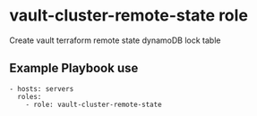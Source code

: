 vault-cluster-remote-state role
================================

Create vault terraform remote state dynamoDB lock table

Example Playbook use
--------------------
    - hosts: servers
      roles:
        - role: vault-cluster-remote-state


